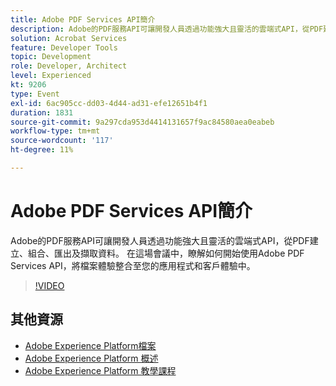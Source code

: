 ```yaml
---
title: Adobe PDF Services API簡介
description: Adobe的PDF服務API可讓開發人員透過功能強大且靈活的雲端式API，從PDF建立、組合、匯出及擷取資料。 在這場會議中，瞭解如何開始使用Adobe PDF Services API，將檔案體驗整合至您的應用程式和客戶體驗中。
solution: Acrobat Services
feature: Developer Tools
topic: Development
role: Developer, Architect
level: Experienced
kt: 9206
type: Event
exl-id: 6ac905cc-dd03-4d44-ad31-efe12651b4f1
duration: 1831
source-git-commit: 9a297cda953d4414131657f9ac84580aea0eabeb
workflow-type: tm+mt
source-wordcount: '117'
ht-degree: 11%

---
```


# Adobe PDF Services API簡介

Adobe的PDF服務API可讓開發人員透過功能強大且靈活的雲端式API，從PDF建立、組合、匯出及擷取資料。 在這場會議中，瞭解如何開始使用Adobe PDF Services API，將檔案體驗整合至您的應用程式和客戶體驗中。


>[!VIDEO](https://video.tv.adobe.com/v/337601/?quality=12&learn=on&hidetitle=true)

## 其他資源

- [Adobe Experience Platform檔案](https://experienceleague.adobe.com/docs/experience-platform.html)
- [Adobe Experience Platform 概述](https://experienceleague.adobe.com/docs/experience-platform/landing/home.html?lang=zh-Hant)
- [Adobe Experience Platform 教學課程](https://experienceleague.adobe.com/docs/platform-learn/tutorials/overview.html?lang=zh-Hant)
